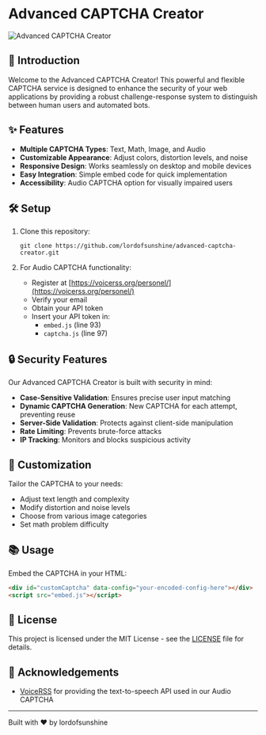 # Advanced CAPTCHA Creator

![Advanced CAPTCHA Creator](https://cdn.glitch.global/97aea4ce-e885-44cf-bf9e-8bfbe63343b6/banner.jpg?v=1729336716703)

## 🚀 Introduction

Welcome to the Advanced CAPTCHA Creator! This powerful and flexible CAPTCHA service is designed to enhance the security of your web applications by providing a robust challenge-response system to distinguish between human users and automated bots.

## ✨ Features

- **Multiple CAPTCHA Types**: Text, Math, Image, and Audio
- **Customizable Appearance**: Adjust colors, distortion levels, and noise
- **Responsive Design**: Works seamlessly on desktop and mobile devices
- **Easy Integration**: Simple embed code for quick implementation
- **Accessibility**: Audio CAPTCHA option for visually impaired users

## 🛠 Setup

1. Clone this repository:
   ```
   git clone https://github.com/lordofsunshine/advanced-captcha-creator.git
   ```

2. For Audio CAPTCHA functionality:
   - Register at [https://voicerss.org/personel/](https://voicerss.org/personel/)
   - Verify your email
   - Obtain your API token
   - Insert your API token in:
     - `embed.js` (line 93)
     - `captcha.js` (line 97)

## 🔒 Security Features

Our Advanced CAPTCHA Creator is built with security in mind:

- **Case-Sensitive Validation**: Ensures precise user input matching
- **Dynamic CAPTCHA Generation**: New CAPTCHA for each attempt, preventing reuse
- **Server-Side Validation**: Protects against client-side manipulation
- **Rate Limiting**: Prevents brute-force attacks
- **IP Tracking**: Monitors and blocks suspicious activity

## 🔧 Customization

Tailor the CAPTCHA to your needs:

- Adjust text length and complexity
- Modify distortion and noise levels
- Choose from various image categories
- Set math problem difficulty

## 📚 Usage

Embed the CAPTCHA in your HTML:

```html
<div id="customCaptcha" data-config="your-encoded-config-here"></div>
<script src="embed.js"></script>
```

## 📄 License

This project is licensed under the MIT License - see the [LICENSE](LICENSE) file for details.

## 🙏 Acknowledgements

- [VoiceRSS](https://www.voicerss.org/) for providing the text-to-speech API used in our Audio CAPTCHA

---

Built with ❤️ by lordofsunshine
